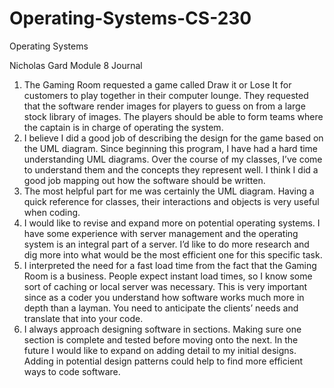 # Operating-Systems-CS-230
Operating Systems

Nicholas Gard
Module 8 Journal

1.	The Gaming Room requested a game called Draw it or Lose It for customers to play together in their computer lounge. They requested that the software render images for players to guess on from a large stock library of images. The players should be able to form teams where the captain is in charge of operating the system.
2.	I believe I did a good job of describing the design for the game based on the UML diagram. Since beginning this program, I have had a hard time understanding UML diagrams. Over the course of my classes, I’ve come to understand them and the concepts they represent well. I think I did a good job mapping out how the software should be written.
3.	The most helpful part for me was certainly the UML diagram. Having a quick reference for classes, their interactions and objects is very useful when coding. 
4.	I would like to revise and expand more on potential operating systems. I have some experience with server management and the operating system is an integral part of a server. I’d like to do more research and dig more into what would be the most efficient one for this specific task. 
5.	I interpreted the need for a fast load time from the fact that the Gaming Room is a business. People expect instant load times, so I know some sort of caching or local server was necessary. This is very important since as a coder you understand how software works much more in depth than a layman. You need to anticipate the clients’ needs and translate that into your code.
6.	I always approach designing software in sections. Making sure one section is complete and tested before moving onto the next. In the future I would like to expand on adding detail to my initial designs. Adding in potential design patterns could help to find more efficient ways to code software.
